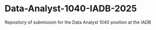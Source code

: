 # Data-Analyst-1040-IADB-2025
Repository of submission for the Data Analyst 1040 position at the IADB
